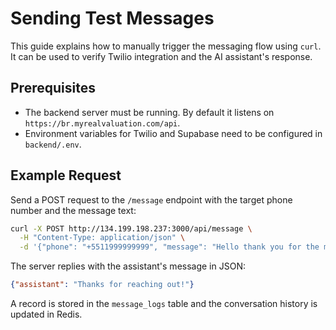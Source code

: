 # Sending Test Messages

This guide explains how to manually trigger the messaging flow using `curl`.
It can be used to verify Twilio integration and the AI assistant's response.

## Prerequisites
 - The backend server must be running. By default it listens on `https://br.myrealvaluation.com/api`.
- Environment variables for Twilio and Supabase need to be configured in `backend/.env`.

## Example Request
Send a POST request to the `/message` endpoint with the target phone number and the message text:

```bash
curl -X POST http://134.199.198.237:3000/api/message \
  -H "Content-Type: application/json" \
  -d '{"phone": "+5511999999999", "message": "Hello thank you for the message, yes i am instrested in selling my house"}'
```

The server replies with the assistant's message in JSON:

```json
{"assistant": "Thanks for reaching out!"}
```

A record is stored in the `message_logs` table and the conversation history is updated in Redis.
